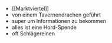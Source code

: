 -   [[Marktviertel]]
-   von einem Tavernendrachen geführt
-   super um Informationen zu bekommen
-   alles ist eine Hord-Spende
-   oft Schlägereinen